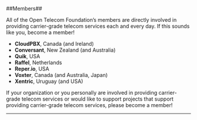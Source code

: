##Members##

All of the Open Telecom Foundation’s members are directly involved in providing carrier-grade telecom services each and every day. If this sounds like you, become a member!

* **CloudPBX**, Canada (and Ireland)
* **Conversant**, New Zealand (and Australia)
* **Quik**, USA
* **Raffel**, Netherlands
* **Reper.io**, USA
* **Voxter**, Canada (and Australia, Japan)
* **Xentric**, Uruguay (and USA)

If your organization or you personally are involved in providing carrier-grade telecom services or would like to support projects that support providing carrier-grade telecom services, please become a member!

* * *
